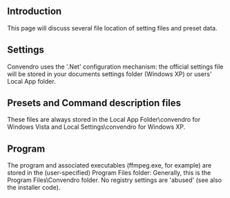 ## Introduction ##

This page will discuss several file location of setting files and preset data.

## Settings ##

Convendro uses the '.Net' configuration mechanism: the official settings file will be stored in your documents settings folder (Windows XP) or users' Local App folder.

## Presets and Command description files ##

These files are always stored in the Local App Folder\convendro for Windows Vista and Local Settings\convendro for Windows XP.

## Program ##

The program and associated executables (ffmpeg.exe, for example) are stored in the (user-specified) Program Files folder: Generally, this is the Program Files\Convendro folder. No registry settings are 'abused' (see also the installer code).